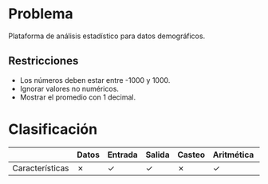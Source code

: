 # Problema

Plataforma de análisis estadístico para datos demográficos.

## Restricciones

- Los números deben estar entre -1000 y 1000.
- Ignorar valores no numéricos.
- Mostrar el promedio con 1 decimal.

# Clasificación
|  | Datos | Entrada | Salida | Casteo | Aritmética | Relacionales | Lógicos | Condicionales | Ciclo | Matrices | Funciones |
|----------|-------|---------|--------|--------|------------|--------------|---------|---------------|-------|----------|-------------|
| Características | ✗ | ✓ | ✓ | ✗ | ✓ | ✗ | ✗ | ✗ | ✗ | ✗ | ✗ |
